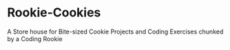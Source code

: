 # Rookie-Cookies
A Store house for Bite-sized Cookie Projects and Coding Exercises chunked by a Coding Rookie 
